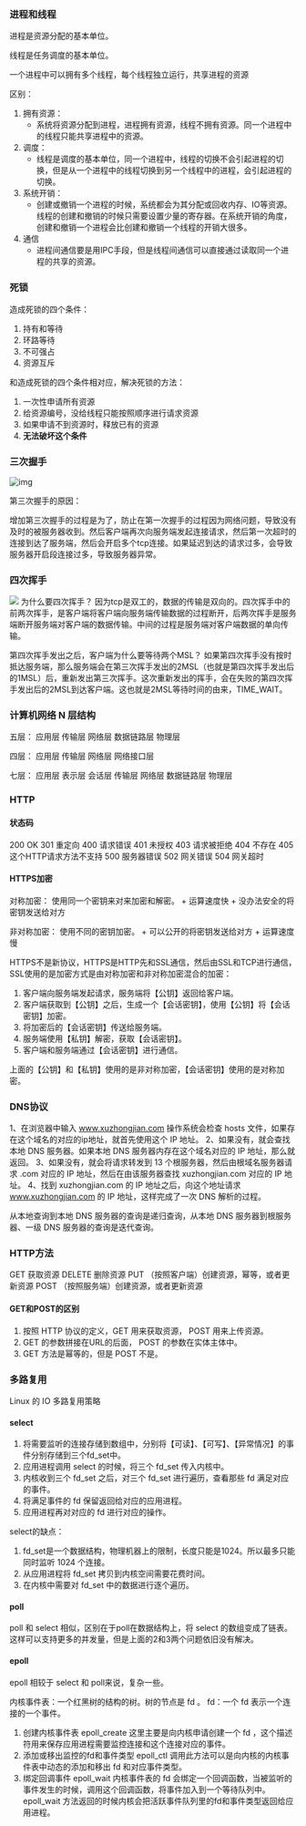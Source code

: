 ### 进程和线程 ###

进程是资源分配的基本单位。

线程是任务调度的基本单位。

一个进程中可以拥有多个线程，每个线程独立运行，共享进程的资源

区别：

1. 拥有资源：
   + 系统将资源分配到进程，进程拥有资源，线程不拥有资源。同一个进程中的线程只能共享进程中的资源。
2. 调度：
   + 线程是调度的基本单位，同一个进程中，线程的切换不会引起进程的切换，但是从一个进程中的线程切换到另一个线程中的进程，会引起进程的切换。
3. 系统开销：
   + 创建或撤销一个进程的时候，系统都会为其分配或回收内存、IO等资源。线程的创建和撤销的时候只需要设置少量的寄存器。在系统开销的角度，创建和撤销一个进程会比创建和撤销一个线程的开销大很多。
4. 通信
   + 进程间通信要是用IPC手段，但是线程间通信可以直接通过读取同一个进程的共享的资源。

### 死锁 ###

造成死锁的四个条件：

1. 持有和等待
2. 环路等待
3. 不可强占
4. 资源互斥

和造成死锁的四个条件相对应，解决死锁的方法：

1. 一次性申请所有资源
2.  给资源编号，没给线程只能按照顺序进行请求资源
3. 如果申请不到资源时，释放已有的资源
4. **无法破坏这个条件**

### 三次握手 ###

![img](https://cs-notes-1256109796.cos.ap-guangzhou.myqcloud.com/e92d0ebc-7d46-413b-aec1-34a39602f787.png)

第三次握手的原因：

增加第三次握手的过程是为了，防止在第一次握手的过程因为网络问题，导致没有及时的被服务器收到。然后客户端再次向服务端发起连接请求，然后第一次超时的连接到达了服务端，然后会开启多个tcp连接。如果延迟到达的请求过多，会导致服务器开启段连接过多，导致服务器异常。

### 四次挥手 ###

![](https://cs-notes-1256109796.cos.ap-guangzhou.myqcloud.com/f87afe72-c2df-4c12-ac03-9b8d581a8af8.jpg)
为什么要四次挥手？
因为tcp是双工的，数据的传输是双向的。四次挥手中的前两次挥手，是客户端将客户端向服务端传输数据的过程断开，后两次挥手是服务端断开服务端对客户端的数据传输。中间的过程是服务端对客户端数据的单向传输。

第四次挥手发出之后，客户端为什么要等待两个MSL？
如果第四次挥手没有按时抵达服务端，那么服务端会在第三次挥手发出的2MSL（也就是第四次挥手发出后的1MSL）后，重新发出第三次挥手。这次重新发出的挥手，会在失败的第四次挥手发出后的2MSL到达客户端。这也就是2MSL等待时间的由来，TIME_WAIT。


### 计算机网络 N 层结构 ###
五层：
	应用层
	传输层
	网络层
	数据链路层
	物理层

四层：
	应用层
	传输层
	网络层
	网络接口层

七层：
	应用层
	表示层
	会话层
	传输层
	网络层
	数据链路层
	物理层

### HTTP ###

#### 状态码 ####
200	OK
301 重定向
400 请求错误
401 未授权
403 请求被拒绝
404 不存在
405 这个HTTP请求方法不支持
500 服务器错误
502 网关错误
504 网关超时

#### HTTPS加密 ####
对称加密：
	使用同一个密钥来对来加密和解密。
	+ 运算速度快
	+ 没办法安全的将密钥发送给对方

非对称加密：
	使用不同的密钥加密。
	+ 可以公开的将密钥发送给对方
	+ 运算速度慢

HTTPS不是新协议，HTTPS是HTTP先和SSL通信，然后由SSL和TCP进行通信，SSL使用的是加密方式是由对称加密和非对称加密混合的加密：
1. 客户端向服务端发起请求，服务端将【公钥】返回给客户端。
2. 客户端获取到【公钥】之后，生成一个【会话密钥】，使用【公钥】将【会话密钥】加密。
3. 将加密后的【会话密钥】传送给服务端。
4. 服务端使用【私钥】解密，获取【会话密钥】。
5. 客户端和服务端通过【会话密钥】进行通信。

上面的【公钥】和【私钥】使用的是非对称加密，【会话密钥】使用的是对称加密。

### DNS协议 ###

1、在浏览器中输入 www.xuzhongjian.com 操作系统会检查 hosts 文件，如果存在这个域名的对应的ip地址，就首先使用这个 IP 地址。
2、如果没有，就会查找本地 DNS 服务器。如果本地 DNS 服务器内存在这个域名对应的 IP 地址，那么就返回。
3、如果没有，就会将请求转发到 13 个根服务器，然后由根域名服务器请求 .com 对应的 IP 地址，然后在由该服务器查找 xuzhongjian.com 对应的 IP 地址。
4、找到 xuzhongjian.com 的 IP 地址之后，向这个地址请求 www.xuzhongjian.com 的 IP 地址，这样完成了一次 DNS 解析的过程。

从本地查询到本地 DNS 服务器的查询是递归查询，从本地 DNS 服务器到根服务器、一级 DNS 服务器的查询是迭代查询。

### HTTP方法 ###

GET		获取资源
DELETE	删除资源
PUT 	（按照客户端）创建资源，幂等，或者更新资源
POST	（按照服务端）创建资源，或者更新资源

#### GET和POST的区别 ####

1. 按照 HTTP 协议的定义，GET 用来获取资源， POST 用来上传资源。
2. GET 的参数拼接在URL的后面， POST 的参数在实体主体中。
3. GET 方法是幂等的，但是 POST 不是。

### 多路复用 ###

Linux 的 IO 多路复用策略

#### select ####

1. 将需要监听的连接存储到数组中，分别将【可读】、【可写】、【异常情况】的事件分别存储到三个fd_set中。
2. 应用进程调用 select 的时候，将三个 fd_set 传入内核中。
3. 内核收到三个 fd_set 之后，对三个 fd_set 进行遍历，查看那些 fd 满足对应的事件。
4. 将满足事件的 fd 保留返回给对应的应用进程。
5. 应用进程再对对应的 fd 进行对应的操作。

select的缺点：
1. fd_set是一个数据结构，物理机器上的限制，长度只能是1024。所以最多只能同时监听 1024 个连接。
2. 从应用进程将 fd_set 拷贝到内核空间需要花费时间。
3. 在内核中需要对 fd_set 中的数据进行逐个遍历。


#### poll ####
poll 和 select 相似，区别在于poll在数据结构上，将 select 的数组变成了链表。这样可以支持更多的并发量，但是上面的2和3两个问题依旧没有解决。

#### epoll ####

epoll 相较于 select 和 poll来说，复杂一些。

内核事件表：一个红黑树的结构的树。树的节点是 fd 。
fd：一个 fd 表示一个连接的一个事件。

1. 创建内核事件表	epoll_create
	这里主要是向内核申请创建一个 fd ，这个描述符用来保存应用进程需要监控连接和这个连接对应的事件。
2. 添加或移出监控的fd和事件类型	epoll_ctl
	调用此方法可以是向内核的内核事件表中动态的添加和移出 fd 和对应事件类型。
3. 绑定回调事件	epoll_wait
	内核事件表的 fd 会绑定一个回调函数，当被监听的事件发生的时候，调用这个回调函数，将事件加入到一个等待队列中。
	epoll_wait 方法返回的时候内核会把活跃事件队列里的fd和事件类型返回给应用进程。
